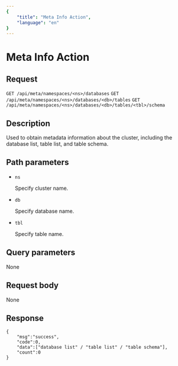 ```yaml
---
{
    "title": "Meta Info Action",
    "language": "en"
}
---
```


<!-- 
Licensed to the Apache Software Foundation (ASF) under one
or more contributor license agreements.  See the NOTICE file
distributed with this work for additional information
regarding copyright ownership.  The ASF licenses this file
to you under the Apache License, Version 2.0 (the
"License"); you may not use this file except in compliance
with the License.  You may obtain a copy of the License at

  http://www.apache.org/licenses/LICENSE-2.0

Unless required by applicable law or agreed to in writing,
software distributed under the License is distributed on an
"AS IS" BASIS, WITHOUT WARRANTIES OR CONDITIONS OF ANY
KIND, either express or implied.  See the License for the
specific language governing permissions and limitations
under the License.
-->

# Meta Info Action

## Request

`GET /api/meta/namespaces/<ns>/databases`
`GET /api/meta/namespaces/<ns>/databases/<db>/tables`
`GET /api/meta/namespaces/<ns>/databases/<db>/tables/<tbl>/schema`


## Description

Used to obtain metadata information about the cluster, including the database list, table list, and table schema.

    
## Path parameters

* `ns`

    Specify cluster name.

* `db`

    Specify database name.

* `tbl`

    Specify table name.

## Query parameters

None

## Request body

None

## Response

```
{
    "msg":"success",
    "code":0,
    "data":["database list" / "table list" / "table schema"],
    "count":0
}
```
